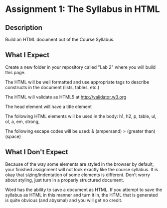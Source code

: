 # Assignment 1: The Syllabus in HTML

## Description
Build an HTML document out of the Course Syllabus.  

## What I Expect
Create a new folder in your repository called "Lab 2" where you will build this page.

The HTML will be well formatted and use appropriate tags to describe constructs in the document (lists, tables, etc.)

The HTML will validate as HTML5 at http://validator.w3.org

The head element will have a title element

The following HTML elements will be used in the body: h1, h2, p, table, ul, ol, a, em, strong,

The following escape codes will be used: &amp; (ampersand) &gt; (greater than) &nbsp; (space)

 

## What I Don't Expect
Because of the way some elements are styled in the browser by default, your finished assignment will not look exactly like the course syllabus.  It is okay that sizing/indentation of some elements is different.  Don't worry about styling, just turn in a properly structured document.

Word has the ability to save a document as HTML.  If you attempt to save the syllabus as HTML in this manner and turn it in, the HTML that is generated is quite obvious (and abysmal) and you will get no credit.